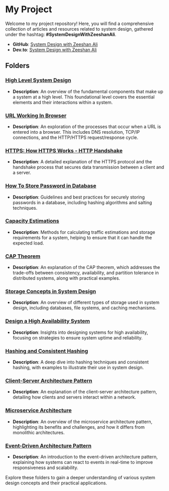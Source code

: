 # My Project

Welcome to my project repository! Here, you will find a comprehensive collection of articles and resources related to system design, gathered under the hashtag: **#SystemDesignWithZeeshanAli**.

- **GitHub**: [System Design with Zeeshan Ali](https://github.com/ZeeshanAli-0704/SystemDesignWithZeeshanAli)
- **Dev.to**: [System Design with Zeeshan Ali](https://dev.to/t/systemdesignwithzeeshanali)

## Folders

### [High Level System Design](./High_Level_System_Design/)
- **Description**: An overview of the fundamental components that make up a system at a high level. This foundational level covers the essential elements and their interactions within a system.

### [URL Working In Browser](./URL_Working_In_Browser/)
- **Description**: An exploration of the processes that occur when a URL is entered into a browser. This includes DNS resolution, TCP/IP connections, and the HTTP/HTTPS request/response cycle.

### [HTTPS: How HTTPS Works - HTTP Handshake](./Https_How_Https_Works/)
- **Description**: A detailed explanation of the HTTPS protocol and the handshake process that secures data transmission between a client and a server.

### [How To Store Password in Database](./How_To_Store_Password_in_Database/)
- **Description**: Guidelines and best practices for securely storing passwords in a database, including hashing algorithms and salting techniques.

### [Capacity Estimations](./Capacity_Estimations/)
- **Description**: Methods for calculating traffic estimations and storage requirements for a system, helping to ensure that it can handle the expected load.

### [CAP Theorem](./CAP_Theorem/)
- **Description**: An explanation of the CAP theorem, which addresses the trade-offs between consistency, availability, and partition tolerance in distributed systems, along with practical examples.

### [Storage Concepts in System Design](./Storage_Concepts_in_System_Design/)
- **Description**: An overview of different types of storage used in system design, including databases, file systems, and caching mechanisms.

### [Design a High Availability System](./Design_a_High_Availability_System/)
- **Description**: Insights into designing systems for high availability, focusing on strategies to ensure system uptime and reliability.

### [Hashing and Consistent Hashing](./Hashing_Consistent_Hashing/)
- **Description**: A deep dive into hashing techniques and consistent hashing, with examples to illustrate their use in system design.

### [Client-Server Architecture Pattern](./Client_Server_Architecture_Pattern/)
- **Description**: An explanation of the client-server architecture pattern, detailing how clients and servers interact within a network.

### [Microservice Architecture](./Micro_Service_Architecture/)
- **Description**: An overview of the microservice architecture pattern, highlighting its benefits and challenges, and how it differs from monolithic architectures.

### [Event-Driven Architecture Pattern](./Event_Driven_Architecture_Pattern/)
- **Description**: An introduction to the event-driven architecture pattern, explaining how systems can react to events in real-time to improve responsiveness and scalability.

Explore these folders to gain a deeper understanding of various system design concepts and their practical applications.